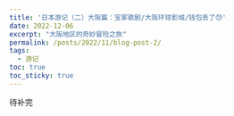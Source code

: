 ```yaml
---
title: '日本游记（二）大阪篇：宝冢歌剧/大阪环球影城/钱包丢了😓'
date: 2022-12-06
excerpt: "大阪地区的奇妙冒险之旅"
permalink: /posts/2022/11/blog-post-2/
tags:
  - 游记
toc: true
toc_sticky: true
---
```


待补完
